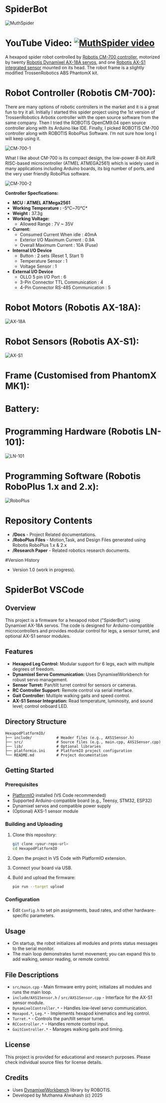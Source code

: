 # SpiderBot

![MuthSpider](./img/MuthSpider.png)<br>

YouTube Video:
[![MuthSpider video](http://img.youtube.com/vi/tW0A7SIOCcE/default.jpg)](http://www.youtube.com/watch?v=tW0A7SIOCcE)
==========
   
   A hexapod spider robot controlled by [Robotis CM-700 controller](http://support.robotis.com/en/product/auxdevice/controller/cm700_manual.htm), motorized by twenty [Robotis Dynamixel AX-18A servos](http://support.robotis.com/en/product/dynamixel/ax_series/ax-18f.htm), and one [Robotis AX-S1 integrated sensor](http://support.robotis.com/en/product/auxdevice/sensor/dxl_ax_s1.htm) mounted on its head. The robot frame is a slightly modified TrossenRobotics ABS PhantomX kit.
 

# Robot Controller (Robotis CM-700):

There are many options of robotic controllers in the market and it is a great fun to try it all. Initially I started this spider project using the 1st version of TrossenRobotics Arbotix controller with the open source software from the same company. Then I tried the ROBOTIS OpenCM9.04 open source controller along with its Arduino like IDE. Finally, I picked ROBOTIS CM-700 controller along with ROBOTIS RoboPlus Software. I’m not sure how long I will keep using it.

![CM-700-1](./img/CM700-full.png)

What I like about CM-700 is its compact design, the low-power 8-bit AVR RISC-based microcontroller (ATMEL ATMEGA2561) which is widely used in many applications including Arduino boards, its big number of ports, and the very user friendly RoboPlus software.


![CM-700-2](./img/CM700-parts.png)

**Controller Specfications:**

* **MCU : ATMEL ATMega2561**
* **Working Temperature :** -5℃~70℃*
* **Weight :** 37.3g
* **Working Voltage:**
   * Allowed Range : 7V ~ 35V
* **Current:**
   - Consumed Current When idle  : 40mA
   - Exterior I/O Maximum Current : 0.9A
   - Overall Maximum Current : 10A (Fuse)
* **Internal I/O Device**
   - Button : 2 sets (Reset 1, Start 1)
   - Temperature Sensor : 1
   - Voltage Sensor : 1
* **External I/O Device**
   - OLLO 5 pin I/O Port : 6
   - 3-Pin Connector TTL Communication : 4
   - 4-Pin Connector RS-485 Communication : 5

# Robot Motors (Robotis AX-18A):

 
![AX-18A](./img/AX-18A.png)
 
# Robot Sensors (Robotis AX-S1):

 
![AX-S1](./img/AX-S1.png)

# Frame (Customised from PhantomX MK1):

# Battery:

# Programming Hardware (Robotis LN-101):

![LN-101](./img/LN-101.png)

# Programming Software (Robotis RoboPlus 1.x and 2.x):

![RoboPlus](./img/RoboPlus.png)

# Repository Contents

* **/Docs** - Project Related documentations.
* **/RoboPlus Files** - Motion,Task, and Design Files generated using Robotis RoboPlus 1.x & 2.x
* **/Research Paper** - Related robotics research documents.

#Version History

* Version 1.0 (work in progress).

# SpiderBot VSCode

## Overview

This project is a firmware for a hexapod robot ("SpiderBot") using Dynamixel AX-18A servos. The code is designed for Arduino-compatible microcontrollers and provides modular control for legs, a sensor turret, and optional AX-S1 sensor modules.

## Features

- **Hexapod Leg Control:** Modular support for 6 legs, each with multiple degrees of freedom.
- **Dynamixel Servo Communication:** Uses DynamixelWorkbench for robust servo management.
- **Sensor Turret:** Pan/tilt turret control for sensors or cameras.
- **RC Controller Support:** Remote control via serial interface.
- **Gait Controller:** Multiple walking gaits and speed control.
- **AX-S1 Sensor Integration:** Read temperature, luminosity, and sound level; control onboard LED.

## Directory Structure

```
HexapodPlatformIO/
├── include/           # Header files (e.g., AXS1Sensor.h)
├── src/               # Source files (e.g., main.cpp, AXS1Sensor.cpp)
├── lib/               # Optional libraries
├── platformio.ini     # PlatformIO project configuration
└── README.md          # Project documentation
```

## Getting Started

### Prerequisites

- [PlatformIO](https://platformio.org/) installed (VS Code recommended)
- Supported Arduino-compatible board (e.g., Teensy, STM32, ESP32)
- Dynamixel servos and compatible power supply
- (Optional) AXS-1 sensor module

### Building and Uploading

1. Clone this repository:
    ```sh
    git clone <your-repo-url>
    cd HexapodPlatformIO
    ```

2. Open the project in VS Code with PlatformIO extension.

3. Connect your board via USB.

4. Build and upload the firmware:
    ```sh
    pio run --target upload
    ```

### Configuration

- Edit `Config.h` to set pin assignments, baud rates, and other hardware-specific parameters.

## Usage

- On startup, the robot initializes all modules and prints status messages to the serial monitor.
- The main loop demonstrates turret movement; you can expand this to add walking, sensor reading, or remote control.

## File Descriptions

- `src/main.cpp` - Main firmware entry point; initializes all modules and runs the main loop.
- `include/AXS1Sensor.h` / `src/AXS1Sensor.cpp` - Interface for the AX-S1 sensor module.
- `DynamixelController.*` - Handles low-level servo communication.
- `Hexapod.*`, `Leg.*` - Implements hexapod kinematics and leg control.
- `Turret.*` - Controls the pan/tilt sensor turret.
- `RCController.*` - Handles remote control input.
- `GaitController.*` - Manages walking gaits and timing.

## License

This project is provided for educational and research purposes. Please check individual source files for license details.

## Credits

- Uses [DynamixelWorkbench](http://emanual.robotis.com/docs/en/software/dynamixel/dynamixel_workbench/) library by ROBOTIS.
- Developed by Muthanna Alwahash (c) 2025
